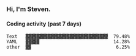 ### Hi, I'm Steven.

#### Coding activity (past 7 days)
```
Text   ▓▓▓▓▓▓▓▓▓▓▓▓▓▓▓▓▓▓▓▓▓▓▓▓▓▓▓▓▓▓  79.48%
YAML   ▓▓▓▓▓                           14.28%
other  ▓▓                               6.25%
```
